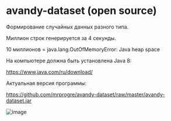 # avandy-dataset (open source)

Формирование случайных данных разного типа.

Миллион строк генерируется за 4 секунды.

10 миллионов = java.lang.OutOfMemoryError: Java heap space

На компьютере должна быть установлена Java 8:

https://www.java.com/ru/download/

Актуальная версия программы:

https://github.com/mrprogre/avandy-dataset/raw/master/avandy-dataset.jar

![image](https://user-images.githubusercontent.com/45883640/187048450-44273719-5d4d-4e76-930f-5f1f8d941340.png)
